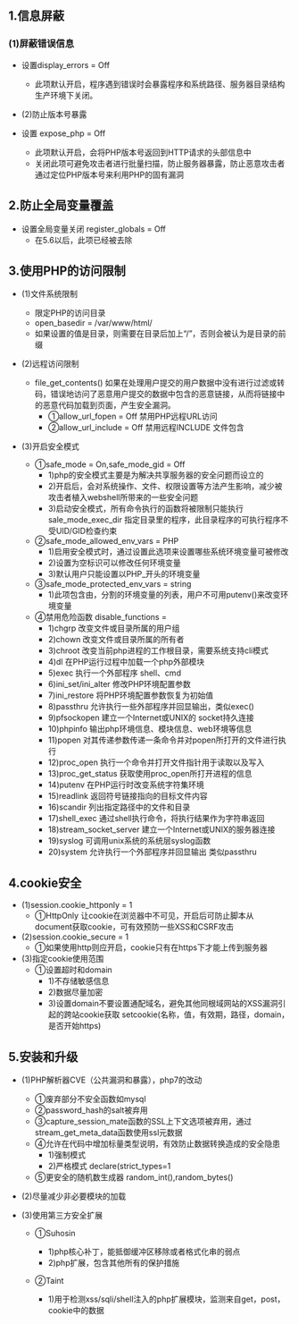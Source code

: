## 1.信息屏蔽

### (1)屏蔽错误信息
* 设置display_errors = Off
    * 此项默认开启，程序遇到错误时会暴露程序和系统路径、服务器目录结构生产环境下关闭。
    
* (2)防止版本号暴露
* 设置 expose_php = Off
    * 此项默认开启，会将PHP版本号返回到HTTP请求的头部信息中
    * 关闭此项可避免攻击者进行批量扫描，防止服务器暴露，防止恶意攻击者通过定位PHP版本号来利用PHP的固有漏洞

## 2.防止全局变量覆盖
* 设置全局变量关闭 register_globals = Off
    * 在5.6以后，此项已经被去除

## 3.使用PHP的访问限制
* (1)文件系统限制 
    * 限定PHP的访问目录
    * open_basedir = /var/www/html/
    * 如果设置的值是目录，则需要在目录后加上“/”，否则会被认为是目录的前缀
    
* (2)远程访问限制
    * file_get_contents() 如果在处理用户提交的用户数据中没有进行过滤或转码，错误地访问了恶意用户提交的数据中包含的恶意链接，从而将链接中的恶意代码加载到页面，产生安全漏洞。
        * ①allow_url_fopen = Off	禁用PHP远程URL访问
        * ②allow_url_include = Off 禁用远程INCLUDE 文件包含
    
* (3)开启安全模式
    * ①safe_mode = On,safe_mode_gid = Off
        * 1)php的安全模式主要是为解决共享服务器的安全问题而设立的
        * 2)开启后，会对系统操作、文件、权限设置等方法产生影响，减少被攻击者植入webshell所带来的一些安全问题
        * 3)启动安全模式，所有命令执行的函数将被限制只能执行sale_mode_exec_dir 指定目录里的程序，此目录程序的可执行程序不受UID/GID检查约束
    * ②safe_mode_allowed_env_vars  = PHP
        * 1)启用安全模式时，通过设置此选项来设置哪些系统环境变量可被修改
        * 2)设置为空标识可以修改任何环境变量
        * 3)默认用户只能设置以PHP_开头的环境变量
    * ③safe_mode_protected_env_vars = string
        * 1)此项包含由，分割的环境变量的列表，用户不可用putenv()来改变环境变量
    * ④禁用危险函数 disable_functions = 
        * 1)chgrp 改变文件或目录所属的用户组
        * 2)chown 改变文件或目录所属的所有者
        * 3)chroot 改变当前php进程的工作根目录，需要系统支持cli模式
        * 4)dl 在PHP运行过程中加载一个php外部模块
        * 5)exec 执行一个外部程序 shell、cmd
        * 6)ini_set/ini_alter 修改PHP环境配置参数
        * 7)ini_restore 将PHP环境配置参数恢复为初始值
        * 8)passthru 允许执行一些外部程序并回显输出，类似exec()
        * 9)pfsockopen 建立一个Internet或UNIX的 socket持久连接
        * 10)phpinfo 输出php环境信息、模块信息、web环境等信息
        * 11)popen 对其传递参数传递一条命令并对popen所打开的文件进行执行
        * 12)proc_open 执行一个命令并打开文件指针用于读取以及写入
        * 13)proc_get_status 获取使用proc_open所打开进程的信息
        * 14)putenv 在PHP运行时改变系统字符集环境
        * 15)readlink 返回符号链接指向的目标文件内容
        * 16)scandir 列出指定路径中的文件和目录
        * 17)shell_exec 通过shell执行命令，将执行结果作为字符串返回
        * 18)stream_socket_server 建立一个Internet或UNIX的服务器连接
        * 19)syslog 可调用unix系统的系统层syslog函数
        * 20)system 允许执行一个外部程序并回显输出 类似passthru 

## 4.cookie安全
* (1)session.cookie_httponly =  1
    * ①HttpOnly 让cookie在浏览器中不可见，开启后可防止脚本从document获取cookie，可有效预防一些XSS和CSRF攻击
* (2)session.cookie_secure = 1
    * ①如果使用http则应开启，cookie只有在https下才能上传到服务器
* (3)指定cookie使用范围
    * ①设置超时和domain
        * 1)不存储敏感信息
        * 2)数据尽量加密
        * 3)设置domain不要设置通配域名，避免其他同根域网站的XSS漏洞引起的跨站cookie获取 setcookie(名称，值，有效期，路径，domain，是否开始https)

## 5.安装和升级
* (1)PHP解析器CVE（公共漏洞和暴露），php7的改动
    * ①废弃部分不安全函数如mysql
    * ②password_hash的salt被弃用
    * ③capture_session_mate函数的SSL上下文选项被弃用，通过stream_get_meta_data函数使用ssl元数据
    * ④允许在代码中增加标量类型说明，有效防止数据转换造成的安全隐患
        * 1)强制模式
        * 2)严格模式 declare(strict_types=1
    * ⑤更安全的随机数生成器 random_int(),random_bytes()
    
* (2)尽量减少非必要模块的加载
* (3)使用第三方安全扩展
    * ①Suhosin
        * 1)php核心补丁，能抵御缓冲区移除或者格式化串的弱点
        * 2)php扩展，包含其他所有的保护措施
        
    * ②Taint
        * 1)用于检测xss/sqli/shell注入的php扩展模块，监测来自get，post，cookie中的数据